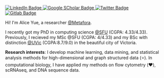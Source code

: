   <a href="https://www.linkedin.com/in/aliceyue/">
    <img src="https://img.shields.io/badge/LinkedIn-blue?style=flat&logo=linkedin&logoColor=white" alt="LinkedIn Badge"/>
  </a>
  <a href="https://scholar.google.com/citations?hl=en&user=4IqQ-rwAAAAJ">
    <img src="https://img.shields.io/badge/Google-red?style=flat&logo=google&logoColor=white" alt="Google SCholar Badge"/>
  </a>
  
  <a href="https://twitter.com/AliceYu82588130">
    <img src="https://img.shields.io/badge/Twitter-white?style=flat&logo=twitter&logoColor=blue" alt="Twitter Badge"/>
  </a>
  
  <a href="https://gitlab.com/aya49">
    <img src="https://img.shields.io/badge/Gitlab-orange?style=flat&logo=gitlab&logoColor=white" alt="Gitlab Badge"/>
  </a>
</p>

Hi! I'm Alice Yue, a researcher [@Metafora](metafora-biosystems.com/). 

I recently got my PhD in computing science [@SFU](https://www.sfu.ca/) (CGPA: 4.33/4.33). Previously, I recieved my MSc @SFU (CGPA: 4/4.33) and my BSc with distinction [@UVic](https://www.uvic.ca/) (CGPA:8.7/9.0) in the beautiful city of Victoria.

**Research interests**: I develop machine learning, data mining, and statistical analysis methods for high-dimensional and graph structured data (:star:). In computational biology, I have applied my methods on flow cytometry (:heart:), scRNAseq, and DNA sequence data.

